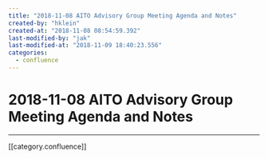 ```yaml
---
title: "2018-11-08 AITO Advisory Group Meeting Agenda and Notes"
created-by: "hklein"
created-at: "2018-11-08 08:54:59.392"
last-modified-by: "jak"
last-modified-at: "2018-11-09 18:40:23.556"
categories:
  - confluence
---
```


# 2018-11-08 AITO Advisory Group Meeting Agenda and Notes


---

[[category.confluence]]
